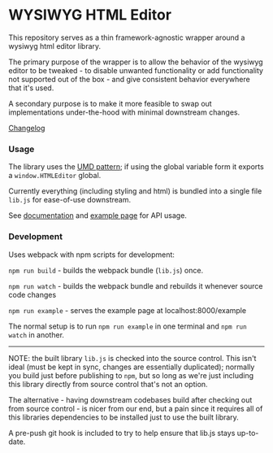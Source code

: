 # WYSIWYG HTML Editor #

This repository serves as a thin framework-agnostic wrapper around a wysiwyg html editor library.

The primary purpose of the wrapper is to allow the behavior of the wysiwyg editor to be tweaked - to disable unwanted functionality or add functionality not supported out of the box - and give consistent behavior everywhere that it's used.

A secondary purpose is to make it more feasible to swap out implementations under-the-hood with minimal downstream changes.

[Changelog](CHANGELOG.md)

### Usage ###

The library uses the [UMD pattern](https://github.com/umdjs/umd); if using the global variable form it exports a `window.HTMLEditor` global.

Currently everything (including styling and html) is bundled into a single file `lib.js` for ease-of-use downstream.  

See [documentation](API.md) and [example page](example/index.html) for API usage.

### Development ###

Uses webpack with npm scripts for development:

`npm run build` - builds the webpack bundle (`lib.js`) once.

`npm run watch` - builds the webpack bundle and rebuilds it whenever source code changes

`npm run example` - serves the example page at localhost:8000/example

The normal setup is to run `npm run example` in one terminal and `npm run watch` in another.

---

NOTE: the built library `lib.js` is checked into the source control.  This isn't ideal (must be kept in sync, changes are essentially duplicated); normally you build just before publishing to `npm`, but so long as we're just including this library directly from source control that's not an option.

The alternative - having downstream codebases build after checking out from source control - is nicer from our end, but a pain since it requires all of this libraries dependencies to be installed just to use the built library.  

A pre-push git hook is included to try to help ensure that lib.js stays up-to-date.
